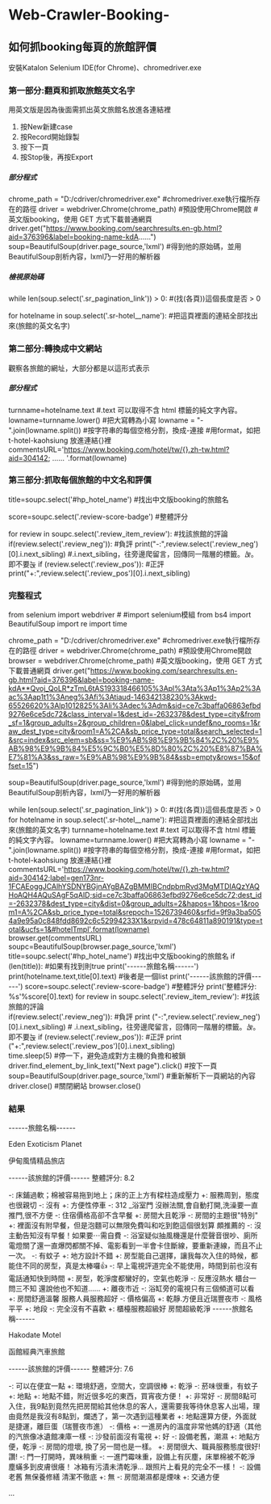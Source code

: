 # Web-Crawler-Booking-

## 如何抓booking每頁的旅館評價
安裝Katalon Selenium IDE(for Chrome)、chromedriver.exe
    
### 第一部分:翻頁和抓取旅館英文名字
用英文版是因為後面需抓出英文旅館名放進各連結裡
1.	按New新建case
2.	按Record開始錄製
3.	按下一頁  
4.	按Stop後，再按Export
 
##### 部分程式
chrome_path = "D:/cdriver/chromedriver.exe" 
#chromedriver.exe執行檔所存在的路徑
driver = webdriver.Chrome(chrome_path) #預設使用Chrome開啟
#英文版booking，使用 GET 方式下載普通網頁
driver.get("https://www.booking.com/searchresults.en-gb.html?aid=376396&label=booking-name-kdA......")
soup=BeautifulSoup(driver.page_source,'lxml')
#得到他的原始碼，並用BeautifulSoup剖析內容，lxml乃一好用的解析器
##### 檢視原始碼
while len(soup.select('.sr_pagination_link')) > 0: #(找(各頁))這個長度是否 > 0
 
for hotelname in soup.select('.sr-hotel__name'): #把這頁裡面的連結全部找出來(旅館的英文名字)
 
### 第二部分:轉換成中文網站
觀察各旅館的網址，大部分都是以這形式表示
 
 
##### 部分程式
turnname=hotelname.text #.text 可以取得不含 html 標籤的純文字內容。
lowname=turnname.lower() #把大寫轉為小寫 
lowname = "-".join(lowname.split()) #按字符串的每個空格分割，換成-連接
#用format，如把 t-hotel-kaohsiung 放進連結{}裡       commentsURL='https://www.booking.com/hotel/tw/{}.zh-tw.html?aid=304142; ...... '.format(lowname)
### 第三部分:抓取每個旅館的中文名和評價
title=soupc.select('#hp_hotel_name') #找出中文版booking的旅館名
 
score=soupc.select('.review-score-badge') #整體評分
 
for review in soupc.select('.review_item_review'): #找該旅館的評論    
if(review.select('.review_neg')): #負評
print("-:",review.select('.review_neg')[0].i.next_sibling) 
#.i.next_sibling，往旁邊爬留言，回傳同一階層的標籤。<i class="review_item_icon">눉</i>。即不要눉
    if (review.select('.review_pos')): #正評
print("+:",review.select('.review_pos')[0].i.next_sibling)
 
### 完整程式

from selenium import webdriver # #import selenium模組
from bs4 import BeautifulSoup
import re
import time

chrome_path = "D:/cdriver/chromedriver.exe" #chromedriver.exe執行檔所存在的路徑
driver = webdriver.Chrome(chrome_path) #預設使用Chrome開啟
browser = webdriver.Chrome(chrome_path)
#英文版booking，使用 GET 方式下載普通網頁
driver.get("https://www.booking.com/searchresults.en-gb.html?aid=376396&label=booking-name-kdA**Qvoj_QoLR*zTmL6tAS193318466105%3Apl%3Ata%3Ap1%3Ap2%3Aac%3Aap1t1%3Aneg%3Afi%3Atiaud-146342138230%3Akwd-65526620%3Alp1012825%3Ali%3Adec%3Adm&sid=ce7c3baffa06863efbd9276e6ce5dc72&class_interval=1&dest_id=-2632378&dest_type=city&from_sf=1&group_adults=2&group_children=0&label_click=undef&no_rooms=1&raw_dest_type=city&room1=A%2CA&sb_price_type=total&search_selected=1&src=index&src_elem=sb&ss=%E9%AB%98%E9%9B%84%2C%20%E9%AB%98%E9%9B%84%E5%9C%B0%E5%8D%80%2C%20%E8%87%BA%E7%81%A3&ss_raw=%E9%AB%98%E9%9B%84&ssb=empty&rows=15&offset=15")

soup=BeautifulSoup(driver.page_source,'lxml') #得到他的原始碼，並用BeautifulSoup剖析內容，lxml乃一好用的解析器

while len(soup.select('.sr_pagination_link')) > 0: #(找(各頁))這個長度是否 > 0
    for hotelname in soup.select('.sr-hotel__name'): #把這頁裡面的連結全部找出來(旅館的英文名字) 
        turnname=hotelname.text #.text 可以取得不含 html 標籤的純文字內容。
        lowname=turnname.lower() #把大寫轉為小寫 
        lowname = "-".join(lowname.split()) #按字符串的每個空格分割，換成-連接
        #用format，如把 t-hotel-kaohsiung 放進連結{}裡
        commentsURL='https://www.booking.com/hotel/tw/{}.zh-tw.html?aid=304142;label=gen173nr-1FCAEoggJCAlhYSDNYBGjnAYgBAZgBMMIBCndpbmRvd3MgMTDIAQzYAQHoAQH4AQuSAgF5qAID;sid=ce7c3baffa06863efbd9276e6ce5dc72;dest_id=-2632378&dest_type=city&dist=0&group_adults=2&hapos=1&hpos=1&room1=A%2CA&sb_price_type=total&srepoch=1526739460&srfid=9f9a3ba5054a9e95a0c848fdd8692c6c52994233X1&srpvid=478c64811a890191&type=total&ucfs=1&#hotelTmpl'.format(lowname)  
        browser.get(commentsURL) 
        soupc=BeautifulSoup(browser.page_source,'lxml')
        title=soupc.select('#hp_hotel_name') #找出中文版booking的旅館名
        if (len(title)): #如果有找到則true
            print('------旅館名稱------')  
            print(hotelname.text,title[0].text) #後者是一個list
            print('------該旅館的評價------') 
            score=soupc.select('.review-score-badge') #整體評分
            print('整體評分: %s'%score[0].text)
            for review in soupc.select('.review_item_review'): #找該旅館的評論    
                if(review.select('.review_neg')): #負評
                    print ("-:",review.select('.review_neg')[0].i.next_sibling) 
                    # .i.next_sibling，往旁邊爬留言，回傳同一階層的標籤。<i class="review_item_icon">눉</i>。即不要눉
                if (review.select('.review_pos')): #正評
                    print ("+:",review.select('.review_pos')[0].i.next_sibling)  
    time.sleep(5) #停一下，避免造成對方主機的負擔和被鎖
    driver.find_element_by_link_text("Next page").click() #按下一頁
    soup=BeautifulSoup(driver.page_source,'lxml') #重新解析下一頁網站的內容
driver.close() #關閉網站
browser.close()
 
### 結果
------旅館名稱------

Eden Exoticism Planet
 
伊甸風情精品旅店

------該旅館的評價------
整體評分: 
8.2

-: 床鋪過軟；棉被容易拖到地上；床的正上方有樑柱造成壓力
+: 服務周到，態度也很親切
-: 沒有
+: 方便性停車
-: 312 _浴室門 沒辦法關,會自動打開,洗澡要一直推門,很不方便
-: 住宿價格高卻不含早餐
+: 房間大且乾淨
-: 房間的主題很"特別"
+: 裡面沒有附早餐，但是泡麵可以無限免費叫和吃到飽這個很划算
頗推薦的
-: 沒主動告知沒有早餐！如果要⋯需自費
-: 浴室疑似抽風機還是什麼聲音很吵、廁所電燈關了還一直爆閃都關不掉、電影看到一半會卡住斷線，要重新連線，而且不止一次。
-: 有蚊子
+: 地方設計不錯
+: 房型能自己選擇，讓我每次入住的時候，都能住不同的房型，真是太棒囉👍
-: 早上電視評道完全不能使用，時間到前也沒有電話通知快到時間
+: 房型，乾淨度都蠻好的，空氣也乾淨
-: 反應沒熱水  櫃台一問三不知  還說他也不知道……
+: 離夜市近
-: 浴缸旁的電視只有三個頻道可以看
+: 房間舒適溫馨 服務人員服務超好
-: 價格偏高
+: 乾靜.方便且近瑞豐夜市
-: 風格平平
+: 地段
-: 完全沒有不喜歡
+: 櫃檯服務超級好 房間超級乾淨
------旅館名稱------

Hakodate Motel
 
函館經典汽車旅館

------該旅館的評價------
整體評分: 
7.6

-: 可以在便宜一點
+: 環境舒適，空間大，空調很棒
+: 乾淨
-: 菸味很重，有蚊子
+: 地點
+: 地點不錯，附近很多吃的東西，買宵夜方便！
+: 非常好
-: 房間8點可入住，我9點到竟然先把房間給其他休息的客人，還需要我等待休息客人出場，理由竟然是我沒有8點到，爛透了，第一次遇到這種業者
+: 地點還算方便，外面就是捷運，離巨蛋（瑞豐夜市進）
-: 價格
+: 一進房內的溫度非常他媽的舒適（其他的汽旅像冰遺館凍庫一樣
-: 沙發前面沒有電視
+: 好
-: 設備老舊，潮濕
+: 地點方便，乾淨
-: 房間的燈壞, 換了另一間也是一樣。
+: 房間很大、職員服務態度很好! 讚!
-: 門一打開時，異味稍重
-: 一進門霉味重，設備上有灰塵，床單棉被不乾淨 塵蟎多到皮膚很癢！
冰箱有污漬未清乾淨...
跟照片上看見的完全不一樣！
-: 設備老舊 無保養修繕 清潔不徹底
+: 無
-: 房間潮濕都是煙味
+: 交通方便

...

 
